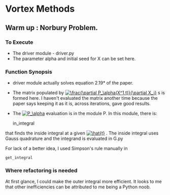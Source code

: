 Vortex Methods
=============

<h2> Warm up : Norbury Problem. </h2>

<h3>To Execute</h3>

* The driver module - driver.py
* The parameter alpha and initial seed for X can be set here.



<h3> Function Synopsis </h3>

* driver module actually solves equation 2.19* of the paper.
* The matrix populated by <a href="http://www.codecogs.com/eqnedit.php?latex=\frac{\partial&space;P_\alpha(X^1,t)}{\partial&space;X_j}" target="_blank"><img src="http://latex.codecogs.com/gif.latex?\frac{\partial&space;P_\alpha(X^1,t)}{\partial&space;X_j}" title="\frac{\partial P_\alpha(X^1,t)}{\partial X_j}" /></a> s  is formed here.
I haven't evaluated the matrix another time because the paper says keeping it as it is, across iterations, gave good results.

* The <a href="http://www.codecogs.com/eqnedit.php?latex=P_\alpha" target="_blank"><img src="http://latex.codecogs.com/gif.latex?P_\alpha" title="P_\alpha" /></a> evaluation is 
in the module P. In this module, there is:

    in_integral 
    

that finds the inside integral at a given <a href="http://www.codecogs.com/eqnedit.php?latex=\hat{t}" target="_blank"><img src="http://latex.codecogs.com/gif.latex?\hat{t}" title="\hat{t}" /></a>
. The inside integral uses Gauss quadrature and the integrand is evaluated in  G.py

For lack of a better idea, I used Simpson's rule manually in 
 
    get_integral
    



<h3> Where refactoring is needed </h3>

At first glance, I could make the outer integral more efficient. 
It looks to me that other inefficiencies can be attributed to me being a Python noob.











